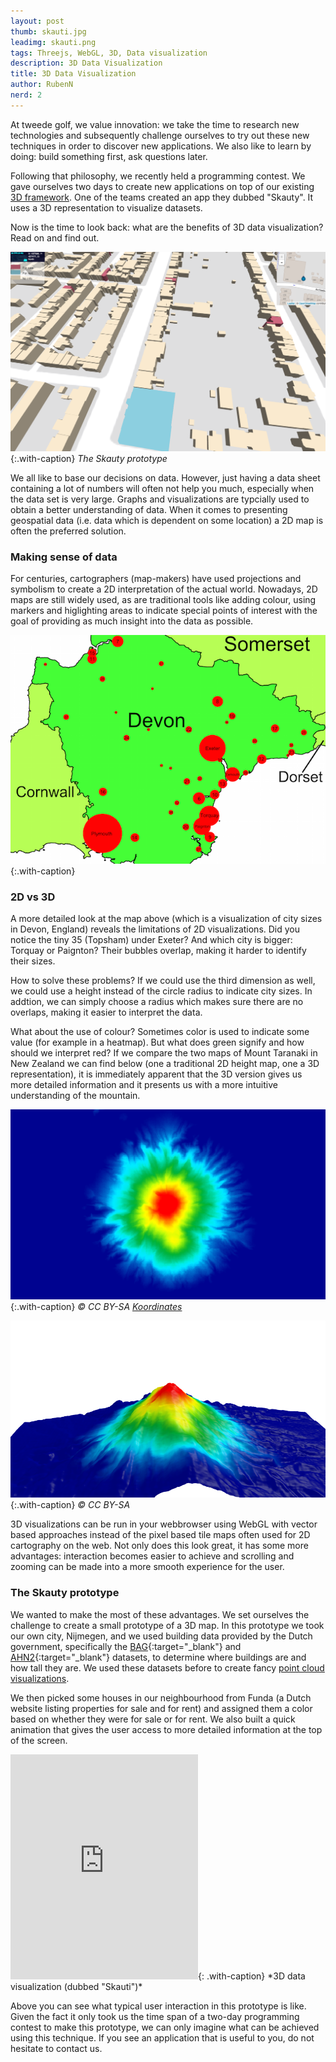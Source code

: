 ```yaml
---
layout: post
thumb: skauti.jpg
leadimg: skauti.png
tags: Threejs, WebGL, 3D, Data visualization
description: 3D Data Visualization
title: 3D Data Visualization
author: RubenN
nerd: 2
---
```


At tweede golf, we value innovation: we take the time to research new technologies and subsequently challenge ourselves to try out these new techniques in order to discover new applications. We also like to learn by doing: build something first, ask questions later. 

Following that philosophy, we recently held a programming contest. We gave ourselves two days to create new applications on top of our existing [3D framework]. One of the teams created an app they dubbed "Skauty". It uses a 3D representation to visualize datasets. 

Now is the time to look back: what are the benefits of 3D data visualization? Read on and find out. 

![The Skauty prototype](/img/blog/skauti.png){:.with-caption}
*The Skauty prototype*

We all like to base our decisions on data. However, just having a data sheet containing a lot of numbers will often not help you much, especially when the data set is very large. Graphs and visualizations are typcially used to obtain a better understanding of data. When it comes to presenting geospatial data (i.e. data which is dependent on some location) a 2D map is often the preferred solution.

### Making sense of data

For centuries, cartographers (map-makers) have used projections and symbolism
to create a 2D interpretation of the actual world. Nowadays, 2D maps are still widely used, as are traditional tools like adding colour, using markers and higlighting areas to indicate special points of interest with the goal of providing as much insight into the data as possible. 

![City size in Devon, England](/img/blog/circle_map.png){:.with-caption}

###  2D vs 3D

A more detailed look at the map above (which is a visualization of city sizes in Devon, England) reveals the limitations of 2D visualizations.
Did you notice the tiny 35 (Topsham) under Exeter? And which city is bigger: Torquay or
Paignton? Their bubbles overlap, making it harder to identify their sizes.

How to solve these problems? If we could use the third dimension as well, we could use a height
instead of the circle radius to indicate city sizes. In addtion, we can simply choose a
radius which makes sure there are no overlaps, making it easier to interpret
the data.

What about the use of colour? Sometimes color is used to indicate
some value (for example in a heatmap). But what does green signify and how should we interpret red? If we compare the two maps of Mount Taranaki in New Zealand we can find below (one a traditional 2D height map, one a 3D representation), it is immediately apparent that the 3D version gives us more detailed information and it presents us with a more intuitive understanding of the mountain.

![Mt. Taranaki, New Zealand](/img/blog/mt-taranaki-colors.png){:.with-caption}
*&copy; CC BY-SA [Koordinates](https://koordinates.com)*

![Mt. Taranaki, New Zealand](/img/blog/mt-taranaki-3d.png){:.with-caption}
*&copy; CC BY-SA*

3D visualizations can be run in your webbrowser using WebGL with vector based approaches
instead of the pixel based tile maps often used for 2D cartography on the web. Not only does this look great, it has some more advantages: interaction
becomes easier to achieve and scrolling and zooming can be made into a more
smooth experience for the user.

### The Skauty prototype 

We wanted to make the most of these advantages. We set ourselves the challenge to create a small prototype of a 3D map. In this prototype we took our own city, Nijmegen, and we used building data provided by the Dutch government, specifically
the [BAG]{:target="_blank"} and [AHN2]{:target="_blank"} datasets, to determine
where buildings are and how tall they are. We used these datasets before to create fancy [point cloud visualizations].

We then picked some houses in
our neighbourhood from Funda (a Dutch website listing properties for sale and for
rent) and assigned them a color based on whether they were for sale
or for rent. We also built a quick animation that gives the user access to more detailed information at the top of the screen.

<iframe src="https://player.vimeo.com/video/133463503" height="360" frameborder="0" webkitallowfullscreen mozallowfullscreen allowfullscreen></iframe>{: .with-caption}
*3D data visualization (dubbed "Skauti")*

Above you can see what typical user interaction in this
prototype is like. Given the fact it only took us the time span of a two-day programming contest to make this prototype, we can only imagine what can be achieved using this technique. If you see an application that is useful to you, do not hesitate to contact us.

[3D framework]: /3d-framework/
[point cloud visualizations]: /#portfolio-planviewer-3d
[BAG]: https://data.overheid.nl/data/dataset/basisregistratie-adressen-en-gebouwen-bag-
[AHN2]: https://data.overheid.nl/data/dataset/ahn2-0-5-meter-ruw-raster



